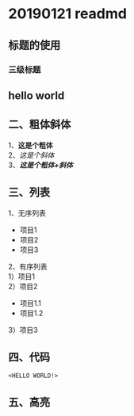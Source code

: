 # 20190121 readmd  
## 标题的使用  
### 三级标题

hello world   
----

二、粗体斜体
----
1、**这是个粗体**  
2、*这是个斜体*  
3、***这是个粗体+斜体***  

三、列表
-----
1、无序列表
* 项目1
* 项目2
* 项目3

2、有序列表  
1）项目1  
2）项目2  
   * 项目1.1
   * 项目1.2

3）项目3

四、代码
------
`<HELLO WORLD!>`

五、高亮
----
``` at the first time








